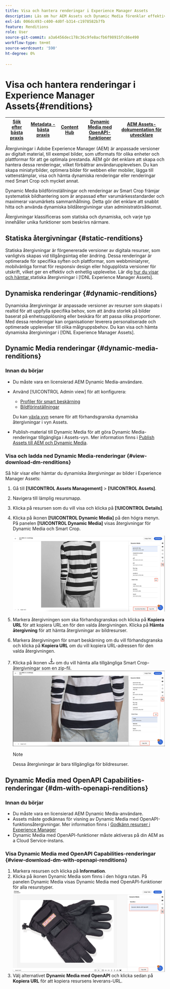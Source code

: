 ```yaml
---
title: Visa och hantera renderingar i Experience Manager Assets
description: Läs om hur AEM Assets och Dynamic Media förenklar effektiv bildhantering med statiska och dynamiska bildåtergivningar.
exl-id: 006dc493-c400-4d0f-b314-c1978582b7fb
feature: Renditions
role: User
source-git-commit: a3a6456dec178c36c9fe8acfb6f98915fc86e490
workflow-type: tm+mt
source-wordcount: '590'
ht-degree: 0%

---
```


# Visa och hantera renderingar i Experience Manager Assets{#renditions}

| [Sök efter bästa praxis](/help/assets/search-best-practices.md) | [Metadata - bästa praxis](/help/assets/metadata-best-practices.md) | [Content Hub](/help/assets/product-overview.md) | [Dynamic Media med OpenAPI-funktioner](/help/assets/dynamic-media-open-apis-overview.md) | [AEM Assets-dokumentation för utvecklare](https://developer.adobe.com/experience-cloud/experience-manager-apis/) |
| ------------- | --------------------------- |---------|----|-----|

Återgivningar i Adobe Experience Manager (AEM) är anpassade versioner av digitalt material, till exempel bilder, som utformats för olika enheter och plattformar för att ge optimala prestanda. AEM gör det enklare att skapa och hantera dessa renderingar, vilket förbättrar användarupplevelsen. Du kan skapa miniatyrbilder, optimera bilder för webben eller mobiler, lägga till vattenstämplar, visa och hämta dynamiska renderingar eller renderingar med Smart Crop och mycket annat.

Dynamic Media bildförinställningar och renderingar av Smart Crop främjar systematisk bildhantering som är anpassad efter varumärkesstandarder och maximerar varumärkets sammanhållning. Detta gör det enklare att snabbt hitta och använda dynamiska bildåtergivningar utan administratörsåtkomst.

Återgivningar klassificeras som statiska och dynamiska, och varje typ innehåller unika funktioner som beskrivs närmare.

## Statiska återgivningar {#static-renditions}

Statiska återgivningar är förgenererade versioner av digitala resurser, som vanligtvis skapas vid tillgångsintag eller ändring. Dessa renderingar är optimerade för specifika syften och plattformar, som webbminiatyrer, mobilvänliga format för responsiv design eller högupplösta versioner för utskrift, vilket ger en effektiv och enhetlig upplevelse.
Lär dig [hur du visar och hämtar ](#view-dynamic-renditions) statiska återgivningar i [!DNL Experience Manager Assets].

## Dynamiska renderingar {#dynamic-renditions}

Dynamiska återgivningar är anpassade versioner av resurser som skapats i realtid för att uppfylla specifika behov, som att ändra storlek på bilder baserat på enhetsupplösning eller beskära för att passa olika proportioner.
Med dessa renderingar kan organisationer leverera personaliserade och optimerade upplevelser till olika målgruppsbehov. Du kan visa och hämta dynamiska återgivningar i [!DNL Experience Manager Assets].

## Dynamic Media renderingar {#dynamic-media-renditions}

### Innan du börjar

* Du måste vara en licensierad AEM Dynamic Media-användare.
* Använd [!UICONTROL Admin view] för att konfigurera:
   * [Profiler för smart beskärning](/help/assets/dynamic-media/image-profiles.md#creating-image-profiles)
   * [Bildförinställningar](/help/assets/dynamic-media/managing-image-presets.md)

  Du kan [växla vyn](/help/assets/assets-view-introduction.md#how-to-access-assets-view) senare för att förhandsgranska dynamiska återgivningar i vyn Assets.
* Publish-material till Dynamic Media för att göra Dynamic Media-renderingar tillgängliga i Assets-vyn. Mer information finns i [Publish Assets till AEM och Dynamic Media](https://experienceleague.adobe.com/en/docs/experience-manager-cloud-service/content/assets/assets-view/publish-assets-to-aem-and-dm).


### Visa och ladda ned Dynamic Media-renderingar {#view-download-dm-renditions}

Så här visar eller hämtar du dynamiska återgivningar av bilder i Experience Manager Assets:

1. Gå till **[!UICONTROL Assets Management]** > **[!UICONTROL Assets]**.

1. Navigera till lämplig resursmapp.

1. Klicka på resursen som du vill visa och klicka på **[!UICONTROL Details]**.

1. Klicka på ikonen **[!UICONTROL Dynamic Media]** på den högra menyn. På panelen **[!UICONTROL Dynamic Media]** visas återgivningar för Dynamic Media och Smart Crop.

   ![dynamiska återgivningar](/help/assets/assets/dm-scene7-renditions.png)
   <!-- ![dynamic renditions](assets/preset_smart_crop_view.png) -->

1. Markera återgivningen som ska förhandsgranskas och klicka på **Kopiera URL** för att kopiera URL:en för den valda återgivningen. Klicka på **Hämta återgivning** för att hämta återgivningar av bildresurser.
1. Markera återgivningen för smart beskärning om du vill förhandsgranska och klicka på **Kopiera URL** om du vill kopiera URL-adressen för den valda återgivningen.
1. Klicka på ikonen ![Hämta](assets/do-not-localize/download-icon.png) om du vill hämta alla tillgängliga Smart Crop-återgivningar som en zip-fil.
   ![hämtningsikon](/help/assets/assets/smartcrop-rendition.png)

   >[!NOTE]
   >
   >Dessa återgivningar är bara tillgängliga för bildresurser.

## Dynamic Media med OpenAPI Capabilities-renderingar {#dm-with-openapi-renditions}

### Innan du börjar

* Du måste vara en licensierad AEM Dynamic Media-användare.
* Assets måste godkännas för visning av Dynamic Media med OpenAPI-funktionsåtergivningar. Mer information finns i [Godkänn resurser i Experience Manager](/help/assets/approve-assets.md#copy-delivery-url-approved-assets)
* Dynamic Media med OpenAPI-funktioner måste aktiveras på din AEM as a Cloud Service-instans.

### Visa Dynamic Media med OpenAPI Capabilities-renderingar {#view-download-dm-with-openapi-renditions}

1. Markera resursen och klicka på **Information**.
1. Klicka på ikonen Dynamic Media som finns i den högra rutan. På panelen Dynamic Media visas Dynamic Media med OpenAPI-funktioner för alla resurstyper.
   ![hämtningsikon](/help/assets/assets/dm-with-open-api-copy-url.png)
1. Välj alternativet **Dynamic Media med OpenAPI** och klicka sedan på **Kopiera URL** för att kopiera resursens leverans-URL.


